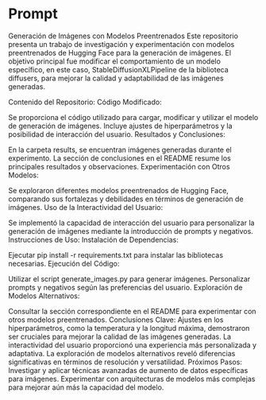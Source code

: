 # Prompt
Generación de Imágenes con Modelos Preentrenados
Este repositorio presenta un trabajo de investigación y experimentación con modelos preentrenados de Hugging Face para la generación de imágenes. El objetivo principal fue modificar el comportamiento de un modelo específico, en este caso, StableDiffusionXLPipeline de la biblioteca diffusers, para mejorar la calidad y adaptabilidad de las imágenes generadas.

Contenido del Repositorio:
Código Modificado:

Se proporciona el código utilizado para cargar, modificar y utilizar el modelo de generación de imágenes. Incluye ajustes de hiperparámetros y la posibilidad de interacción del usuario.
Resultados y Conclusiones:

En la carpeta results, se encuentran imágenes generadas durante el experimento. La sección de conclusiones en el README resume los principales resultados y observaciones.
Experimentación con Otros Modelos:

Se exploraron diferentes modelos preentrenados de Hugging Face, comparando sus fortalezas y debilidades en términos de generación de imágenes.
Uso de la Interactividad del Usuario:

Se implementó la capacidad de interacción del usuario para personalizar la generación de imágenes mediante la introducción de prompts y negativos.
Instrucciones de Uso:
Instalación de Dependencias:

Ejecutar pip install -r requirements.txt para instalar las bibliotecas necesarias.
Ejecución del Código:

Utilizar el script generate_images.py para generar imágenes. Personalizar prompts y negativos según las preferencias del usuario.
Exploración de Modelos Alternativos:

Consultar la sección correspondiente en el README para experimentar con otros modelos preentrenados.
Conclusiones Clave:
Ajustes en los hiperparámetros, como la temperatura y la longitud máxima, demostraron ser cruciales para mejorar la calidad de las imágenes generadas.
La interactividad del usuario proporcionó una experiencia más personalizada y adaptativa.
La exploración de modelos alternativos reveló diferencias significativas en términos de resolución y versatilidad.
Próximos Pasos:
Investigar y aplicar técnicas avanzadas de aumento de datos específicas para imágenes.
Experimentar con arquitecturas de modelos más complejas para mejorar aún más la capacidad del modelo.
